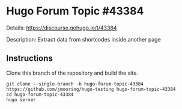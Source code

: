# Hugo Forum Topic #43384

Details: <https://discourse.gohugo.io/t/43384>

Description: Extract data from shortcodes inside another page

## Instructions

Clone this branch of the repository and build the site.

```text
git clone --single-branch -b hugo-forum-topic-43384 https://github.com/jmooring/hugo-testing hugo-forum-topic-43384
cd hugo-forum-topic-43384
hugo server
```
